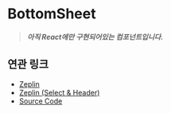 # BottomSheet

> **_아직 React에만 구현되어있는 컴포넌트입니다._**

## 연관 링크

- <a href="https://zpl.io/bW1jjBx" target="_blank">Zeplin</a>
- <a href="https://zpl.io/VQKWR8k" target="_blank">Zeplin (Select & Header)</a>
- <a href="https://github.com/toss/tds-web/blob/master/src/react/components/BottomSheet" target="_blank">Source Code</a>
